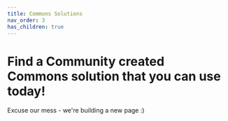 ```yaml
---
title: Commons Solutions
nav_order: 3
has_children: true
---
```


# Find a Community created Commons solution that you can use today!

Excuse our mess - we're building a new page :)
